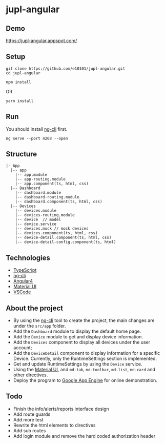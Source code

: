 # jupl-angular

## Demo
https://jupl-angular.appspot.com/

## Setup
```
git clone https://github.com/e10101/jupl-angular.git
cd jupl-angular
```

```
npm install
```
OR
```
yarn install
```

## Run
You should install [ng-cli](https://github.com/angular/angular-cli) first.

```
ng serve --port 4208 --open
```

## Structure
```
|- App
  |-- app
    |-- app.module
    |-- app-routing.module
    |-- app.component(ts, html, css)
  |-- Dashboard
    |-- dashboard.module
    |-- dashboard-routing.module
    |-- dashboard.component(ts, html, css)
  |-- Devices
    |-- devices.module
    |-- devices-routing.module
    |-- device  // model
    |-- device.service
    |-- devices.mock // mock devices
    |-- devices.component(ts, html, css)
    |-- device-detail.component(ts, html, css)
    |-- device-detail-config.component(ts, html)
```

## Technologies
 - [TypeScript](https://www.typescriptlang.org/)
 - [ng-cli](https://github.com/angular/angular-cli)
 - [Angular4](https://angular.io/)
 - [Material UI](https://material.angular.io/)
 - [VSCode](https://code.visualstudio.com/)
 
## About the project
 - By using the [ng-cli](https://github.com/angular/angular-cli) tool to create the project, the main changes are under the `src/app` folder.
 - Add the `Dashboard` module to display the default home page.
 - Add the `Device` module to get and display device information.
 - Add the `Devices` component to display all devices under the user account;
 - Add the `DeviceDetail` component to display information for a specific Device. Currently, only the RuntimeSettings section is implemented.
 - Get and update RuntimeSettings by using the `Device` service.
 - Using the [Material UI](https://material.angular.io/), and `md-tab`, `md-toolbar`, `md-list`, `md-card` and other directives.
 - Deploy the program to [Google App Engine](https://cloud.google.com/appengine/) for online demonstration.
 

## Todo
 - Finish the info/alerts/reports interface design
 - Add route guards
 - Add more test
 - Rewrite the html elements to directives
 - Add sub routes
 - Add login module and remove the hard coded authorization header
